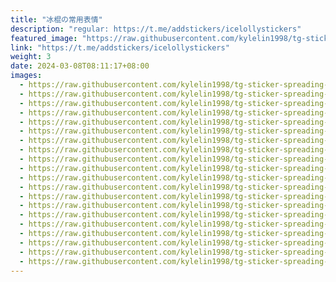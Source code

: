 ```yaml
---
title: "冰棍の常用表情"
description: "regular: https://t.me/addstickers/icelollystickers"
featured_image: "https://raw.githubusercontent.com/kylelin1998/tg-sticker-spreading-worldwide-images/main/img/72ca39f4-8ec2-4f1c-a86b-f8c1e2e660e5.jpg"
link: "https://t.me/addstickers/icelollystickers"
weight: 3
date: 2024-03-08T08:11:17+08:00
images:
  - https://raw.githubusercontent.com/kylelin1998/tg-sticker-spreading-worldwide-images/main/img/72ca39f4-8ec2-4f1c-a86b-f8c1e2e660e5.jpg
  - https://raw.githubusercontent.com/kylelin1998/tg-sticker-spreading-worldwide-images/main/img/1b6ba22f-1d4b-404c-93c8-922b63db1f7c.jpg
  - https://raw.githubusercontent.com/kylelin1998/tg-sticker-spreading-worldwide-images/main/img/f95cba41-743d-4eee-8af7-af09fcc50d4b.jpg
  - https://raw.githubusercontent.com/kylelin1998/tg-sticker-spreading-worldwide-images/main/img/68544310-66c2-4b10-8449-1ced65179dbc.jpg
  - https://raw.githubusercontent.com/kylelin1998/tg-sticker-spreading-worldwide-images/main/img/6de93dc2-254e-4299-992f-cbc7a77680f4.jpg
  - https://raw.githubusercontent.com/kylelin1998/tg-sticker-spreading-worldwide-images/main/img/725246c3-6438-49d5-b40a-a7f61bbbf368.jpg
  - https://raw.githubusercontent.com/kylelin1998/tg-sticker-spreading-worldwide-images/main/img/de8937b5-eb04-4085-bfd0-32d28c97f3ec.jpg
  - https://raw.githubusercontent.com/kylelin1998/tg-sticker-spreading-worldwide-images/main/img/926e2eba-51be-4088-a655-69e1a2f076f2.jpg
  - https://raw.githubusercontent.com/kylelin1998/tg-sticker-spreading-worldwide-images/main/img/ba802db8-3aee-4306-a74e-dea0bd9a877b.jpg
  - https://raw.githubusercontent.com/kylelin1998/tg-sticker-spreading-worldwide-images/main/img/c5719615-e228-4305-b30b-31a109bb7da6.jpg
  - https://raw.githubusercontent.com/kylelin1998/tg-sticker-spreading-worldwide-images/main/img/58d9bb03-06de-4c31-ab30-f2b4cd4b425a.jpg
  - https://raw.githubusercontent.com/kylelin1998/tg-sticker-spreading-worldwide-images/main/img/d894af42-0530-4aa4-8674-9dac703a1ec1.jpg
  - https://raw.githubusercontent.com/kylelin1998/tg-sticker-spreading-worldwide-images/main/img/135208a4-9794-4704-b177-b9d06e9a70ab.jpg
  - https://raw.githubusercontent.com/kylelin1998/tg-sticker-spreading-worldwide-images/main/img/89502f87-b3e0-4242-8abe-2e2f60faa4d6.jpg
  - https://raw.githubusercontent.com/kylelin1998/tg-sticker-spreading-worldwide-images/main/img/6d7c0115-aea2-4f76-9d05-87ad15dd0cfd.jpg
  - https://raw.githubusercontent.com/kylelin1998/tg-sticker-spreading-worldwide-images/main/img/c6a4af02-a317-4d25-aa4b-dea7b370cd84.jpg
  - https://raw.githubusercontent.com/kylelin1998/tg-sticker-spreading-worldwide-images/main/img/0698cd1c-c8af-4581-ac79-9c78f8c67ab0.jpg
  - https://raw.githubusercontent.com/kylelin1998/tg-sticker-spreading-worldwide-images/main/img/45b61340-ecb4-4e72-bb3a-be3372154b94.jpg
  - https://raw.githubusercontent.com/kylelin1998/tg-sticker-spreading-worldwide-images/main/img/e5f8aa17-593f-4e30-98a2-55c1a5882c19.jpg
  - https://raw.githubusercontent.com/kylelin1998/tg-sticker-spreading-worldwide-images/main/img/c2d2fecb-4369-4dae-9873-24008a1f3b23.jpg
---
```

